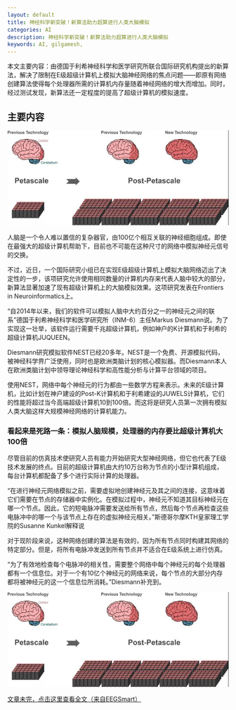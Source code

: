 ```yaml
---
layout: default
title: 神经科学新突破！新算法助力超算进行人类大脑模拟
categories: AI
description: 神经科学新突破！新算法助力超算进行人类大脑模拟
keywords: AI, gilgamesh,
---
```


本文主要内容：由德国于利希神经科学和医学研究所联合国际研究机构提出的新算法，解决了限制在E级超级计算机上模拟大脑神经网络的焦点问题——即原有网络创建算法使得每个处理器所需的计算机内存量随着神经网络的增大而增加。同时，经过测试发现，新算法还一定程度的提高了超级计算机的模拟速度。

<!-- more -->




## 主要内容

![images](/images/AI/2018-3-11-moni.jpg)

人脑是一个令人难以置信的复杂器官，由100亿个相互关联的神经细胞组成。即使在最强大的超级计算机帮助下，目前也不可能在这种尺寸的网络中模拟神经元信号的交换。

不过，近日，一个国际研究小组已在实现E级超级计算机上模拟大脑网络迈出了决定性的一步，该项研究允许使用相同数量的计算机内存来代表人脑中较大的部分，新算法显著加速了现有超级计算机上的大脑模拟效果。这项研究发表在Frontiers in Neuroinformatics上。

“自2014年以来，我们的软件可以模拟人脑中大约百分之一的神经元之间的联系”德国于利希神经科学和医学研究所（INM-6）主任Markus Diesmann说。为了实现这一壮举，该软件运行需要千兆超级计算机，例如神户的K计算机和于利希的超级计算机JUQUEEN。

Diesmann研究模拟软件NEST已经20多年。NEST是一个免费、开源模拟代码，被神经科学界广泛使用，同时也是欧洲类脑计划的核心模拟器。而Diesmann本人在欧洲类脑计划中领导理论神经科学和高性能分析与计算平台领域的项目。

使用NEST，网络中每个神经元的行为都由一些数学方程来表示。未来的E级计算机，比如计划在神户建设的Post-K计算机和于利希建设的JUWELS计算机，它们的性能将超过当今高端超级计算机10到100倍。而这将是研究人员第一次拥有模拟人类大脑这样大规模神经网络的计算机能力。

### 看起来是死路一条：模拟人脑规模，处理器的内存要比超级计算机大100倍

尽管目前的仿真技术使研究人员有能力开始研究大型神经网络，但它也代表了E级技术发展的终点。目前的超级计算机由大约10万台称为节点的小型计算机组成，每台计算机都配备了多个进行实际计算的处理器。

“在进行神经元网络模拟之前，需要虚拟地创建神经元及其之间的连接，这意味着它们需要在节点的存储器中实例化。在模拟过程中，神经元不知道其目标神经元在哪一个节点。因此，它的短电脉冲需要发送给所有节点，然后每个节点再检查这些电脉冲中的哪一个与该节点上存在的虚拟神经元相关。”斯德哥尔摩KTH皇家理工学院的Susanne Kunkel解释说

对于现阶段来说，这种网络创建的算法是有效的，因为所有节点同时构建其网络的特定部分。但是，将所有电脉冲发送到所有节点并不适合在E级系统上进行仿真。

“为了有效地检查每个电脉冲的相关性，需要整个网络中每个神经元的每个处理器都有一个信息位。对于一个有10亿个神经元的网络来说，每个节点的大部分内存都将被神经元的这一个信息位所消耗。”Diesmann补充到。

![images](/images/AI/2018-3-11-moni.jpg)

[文章未完，点击这里查看全文（来自EEGSmart）](http://mp.weixin.qq.com/s/1MeVNrQeVm24sCyKOtrsPQ)